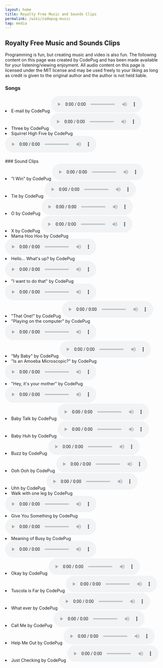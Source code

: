 ```yaml
---
layout: home
title: Royalty Free Music and Sounds Clips
permalink: /wiki/codepug-music
tag: media
---
```


## Royalty Free Music and Sounds Clips

Programming is fun, but creating music and video is also fun.  The following content on this page was created by CodePug and has been made available for your listening/viewing enjoyment.  All audio content on this page is licensed under the MIT license and may be used freely to your liking as long as credit is given to the original author and the author is not held liable. 

### Songs
<li>E-mail by CodePug <audio controls>
  <source src="/assets/images/codepug-e-mail.mp3" type="audio/mpeg">
Your browser does not support the audio element.
</audio></li>
<li>Three by CodePug <audio controls>
  <source src="/assets/images/three.mp3" type="audio/mpeg">
Your browser does not support the audio element.
</audio></li>
<li>Squirrel High Five by CodePug <audio controls>
  <source src="/assets/images/highfive.mp3" type="audio/mpeg">
Your browser does not support the audio element.
</audio></li>



<br>
### Sound Clips
<li>"I Win" by CodePug <audio controls>
  <source src="/assets/images/iwin.mp3" type="audio/mpeg">
Your browser does not support the audio element.
</audio></li>
<li>Tie by CodePug <audio controls>
  <source src="/assets/images/tie.mp3" type="audio/mpeg">
Your browser does not support the audio element.
</audio></li>
<li>O by CodePug <audio controls>
  <source src="/assets/images/o.mp3" type="audio/mpeg">
Your browser does not support the audio element.
</audio></li>
<li>X by CodePug <audio controls>
  <source src="/assets/images/x.mp3" type="audio/mpeg">
Your browser does not support the audio element.
</audio></li>
<li>Mama Hoo Hoo by CodePug <audio controls>
  <source src="/assets/images/snd-mamahoo.mp3" type="audio/mpeg">
Your browser does not support the audio element.
</audio></li>
<li>Hello... What's up? by CodePug <audio controls>
  <source src="/assets/images/snd-hello-whats-up.mp3" type="audio/mpeg">
Your browser does not support the audio element.
</audio></li>

<li>"I want to do that" by CodePug <audio controls>
  <source src="/assets/images/snd-i-want-to-do-that.mp3" type="audio/mpeg">
Your browser does not support the audio element.
</audio></li>

<li>"That One!" by CodePug <audio controls>
  <source src="/assets/images/snd-that-one.mp3" type="audio/mpeg">
Your browser does not support the audio element.
</audio></li>

<li>"Playing on the computer" by CodePug <audio controls>
  <source src="/assets/images/snd-playing-on-computer.mp3" type="audio/mpeg">
Your browser does not support the audio element.
</audio></li>

<li>"My Baby" by CodePug <audio controls>
  <source src="/assets/images/snd-my-baby.mp3" type="audio/mpeg">
Your browser does not support the audio element.
</audio></li>

<li>"Is an Amoeba Microscopic?" by CodePug <audio controls>
  <source src="/assets/images/snd-is-an-amoeba-microscopic.mp3" type="audio/mpeg">
Your browser does not support the audio element.
</audio></li>

<li>"Hey, it's your mother" by CodePug <audio controls>
  <source src="/assets/images/snd-hey-its-your-mother.mp3" type="audio/mpeg">
Your browser does not support the audio element.
</audio></li>

<li>Baby Talk by CodePug <audio controls>
  <source src="/assets/images/snd-baby-talk.mp3" type="audio/mpeg">
Your browser does not support the audio element.
</audio></li>

<li>Baby Huh by CodePug <audio controls>
  <source src="/assets/images/snd-baby-huh.mp3" type="audio/mpeg">
Your browser does not support the audio element.
</audio></li>

<li>Buzz by CodePug <audio controls>
  <source src="/assets/images/snd-buzz.mp3" type="audio/mpeg">
Your browser does not support the audio element.
</audio></li>

<li>Ooh Ooh by CodePug <audio controls>
  <source src="/assets/images/snd-ooh-ooh.mp3" type="audio/mpeg">
Your browser does not support the audio element.
</audio></li>

<li>Uhh by CodePug <audio controls>
  <source src="/assets/images/snd-uhh.mp3" type="audio/mpeg">
Your browser does not support the audio element.
</audio></li>

<li>Walk with one leg by CodePug <audio controls>
  <source src="/assets/images/snd-walk-with-one-leg.mp3" type="audio/mpeg">
Your browser does not support the audio element.
</audio></li>

<li>Give You Something by CodePug <audio controls>
  <source src="/assets/images/snd-give-you-something.mp3" type="audio/mpeg">
Your browser does not support the audio element.
</audio></li>

<li>Meaning of Busy by CodePug <audio controls>
  <source src="/assets/images/snd-meaning-of-busy.mp3" type="audio/mpeg">
Your browser does not support the audio element.
</audio></li>

<li>Okay by CodePug <audio controls>
  <source src="/assets/images/snd-okay.mp3" type="audio/mpeg">
Your browser does not support the audio element.
</audio></li>

<li>Tuscola is Far by CodePug <audio controls>
  <source src="/assets/images/snd-tuscola-far.mp3" type="audio/mpeg">
Your browser does not support the audio element.
</audio></li>

<li>What ever by CodePug <audio controls>
  <source src="/assets/images/snd-what-ever.mp3" type="audio/mpeg">
Your browser does not support the audio element.
</audio></li>

<li>Call Me by CodePug <audio controls>
  <source src="/assets/images/snd-call-me.mp3" type="audio/mpeg">
Your browser does not support the audio element.
</audio></li>

<li>Help Me Out by CodePug <audio controls>
  <source src="/assets/images/snd-help-me-out.mp3" type="audio/mpeg">
Your browser does not support the audio element.
</audio></li>

<li>Just Checking by CodePug <audio controls>
  <source src="/assets/images/snd-just-checking.mp3" type="audio/mpeg">
Your browser does not support the audio element.
</audio></li>

